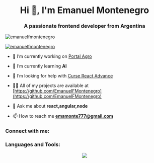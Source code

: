 <h1 align="center">Hi 👋, I'm Emanuel Montenegro</h1>
<h3 align="center">A passionate frontend developer from Argentina</h3>

<p align="left"> <img src="https://komarev.com/ghpvc/?username=emanuelfmontenegro&label=Profile%20views&color=0e75b6&style=flat" alt="emanuelfmontenegro" /> </p>

<p align="left"> <a href="https://github.com/ryo-ma/github-profile-trophy"><img src="https://github-profile-trophy.vercel.app/?username=emanuelfmontenegro" alt="emanuelfmontenegro" /></a> </p>

- 🔭 I’m currently working on [Portal Agro](https://github.com/EmanuelFMontenegro/PortalAgro)

- 🌱 I’m currently learning **AI**

- 🤝 I’m looking for help with [Curse React Advance](https://www.udemy.com/course/react-de-principiante-a-experto-creando-mas-de-10-aplicaciones/learn/lecture/29679702?start=0#overview)

- 👨‍💻 All of my projects are available at [https://github.com/EmanuelFMontenegro](https://github.com/EmanuelFMontenegro)

- 💬 Ask me about **react,angular,node**

- 📫 How to reach me **emamonte777@gmail.com**

<h3 align="left">Connect with me:</h3>
<p align="left">
</p>
<h3 align="left">Languages and Tools:</h3>
<p align="center">
  <a href="https://skillicons.dev">
    <img src="https://skillicons.dev/icons?i=git,kubernetes,docker,
      c,aws,bootstrap,c,cs,cpp,css,dotnet,figma,gitlab,html,java,
      kali,materialui,mysql,nodejs,npm,php,postgres,postman,react,
      redux,sass,spring,visualstudio,vite,vscode,webpack,
      tensorflow,ts," />
  </a>
</p>
